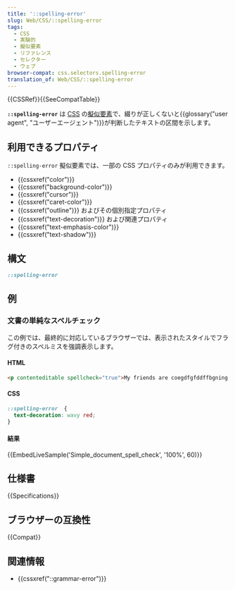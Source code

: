 ```yaml
---
title: '::spelling-error'
slug: Web/CSS/::spelling-error
tags:
  - CSS
  - 実験的
  - 擬似要素
  - リファレンス
  - セレクター
  - ウェブ
browser-compat: css.selectors.spelling-error
translation_of: Web/CSS/::spelling-error
---
```

{{CSSRef}}{{SeeCompatTable}}

**`::spelling-error`** は [CSS](/ja/docs/Web/CSS) の[擬似要素](/ja/docs/Web/CSS/Pseudo-elements)で、綴りが正しくないと{{glossary("user agent", "ユーザーエージェント")}}が判断したテキストの区間を示します。

## 利用できるプロパティ

`::spelling-error` 擬似要素では、一部の CSS プロパティのみが利用できます。

- {{cssxref("color")}}
- {{cssxref("background-color")}}
- {{cssxref("cursor")}}
- {{cssxref("caret-color")}}
- {{cssxref("outline")}} およびその個別指定プロパティ
- {{cssxref("text-decoration")}} および関連プロパティ
- {{cssxref("text-emphasis-color")}}
- {{cssxref("text-shadow")}}

## 構文

```css
::spelling-error
```

## 例

### 文書の単純なスペルチェック

この例では、最終的に対応しているブラウザーでは、表示されたスタイルでフラグ付きのスペルミスを強調表示します。

#### HTML

```html
<p contenteditable spellcheck="true">My friends are coegdfgfddffbgning to the party tonight.</p>
```

#### CSS

```css
::spelling-error  {
  text-decoration: wavy red;
}
```

#### 結果

{{EmbedLiveSample('Simple_document_spell_check', '100%', 60)}}

## 仕様書

{{Specifications}}

## ブラウザーの互換性

{{Compat}}

## 関連情報

- {{cssxref("::grammar-error")}}
